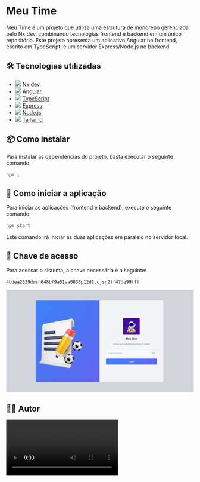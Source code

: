 # Meu Time

Meu Time é um projeto que utiliza uma estrutura de monorepo gerenciada pelo Nx.dev, combinando tecnologias frontend e backend em um único repositório. Este projeto apresenta um aplicativo Angular no frontend, escrito em TypeScript, e um servidor Express/Node.js no backend.

## 🛠️ Tecnologias utilizadas

- <img src="https://seeklogo.com/images/N/nx-logo-8EB5A23B44-seeklogo.com.png" width="20px"> [Nx.dev](https://nx.dev/)
- <img src="https://angular.io/assets/images/logos/angular/angular.svg" width="20px"> [Angular](https://angular.io/)
- <img src="https://w7.pngwing.com/pngs/915/519/png-transparent-typescript-hd-logo-thumbnail.png" width="20px"> [TypeScript](https://www.typescriptlang.org/)
- <img src="https://expressjs.com/images/favicon.png" width="20px"> [Express](https://expressjs.com/)
- <img src="https://nodejs.org/static/images/logo.svg" width="60px"> [Node.js](https://nodejs.org/)
- <img src="https://external-content.duckduckgo.com/iu/?u=https%3A%2F%2Fcodekitapp.com%2Fimages%2Fhelp%2Ffree-tailwind-icon%402x.png&f=1&nofb=1&ipt=d3ec02d4672e7a4a0d6e250955b6b7178d14b98fb8dcffbdc64a9d198953b8b9&ipo=images" width="20px"> [Tailwind](https://tailwindcss.com/)

## 📦 Como instalar

Para instalar as dependências do projeto, basta executar o seguinte comando:

```bash
npm i
```

## 🚀 Como iniciar a aplicação

Para iniciar as aplicações (frontend e backend), execute o seguinte comando:

```bash
npm start
```

Este comando irá iniciar as duas aplicações em paralelo no servidor local.

## 🔑 Chave de acesso

Para acessar o sistema, a chave necessária é a seguinte:

```
4bdea2629dmsh648bf9a51aa0838p12d1ccjsn2ff47de99fff
```

<img src="tools/login.png" width="720px">

## 👨‍💻 Autor

<video url=(https://youtu.be/_ETVBhnFtK0)>

<video width="400" controls>
  <source src="https://youtu.be/_ETVBhnFtK0" type="video/mp4">
Usando o aplicativo
</video>

[Hallison Brancalhão](https://brancalhao.com.br)

💻🚀
